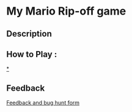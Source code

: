 # My Mario Rip-off game

## Description

## How to Play :
[*](my_game.exe)
## Feedback
[Feedback and bug hunt form](https://docs.google.com/forms/d/e/1FAIpQLSeRX5dvitdZkNRy79QbCaWeljJnYV1OfLi08zfIIJDOGpxb0g/viewform?usp=sf_link)

